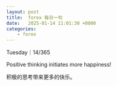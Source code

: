 ```yaml
---
layout: post
title:  forex 每日一句
date:   2025-01-14 11:01:30 +0800
categories: 
    - forex
---
```


Tuesday｜14/365

Positive thinking initiates more happiness!

积极的思考带来更多的快乐。